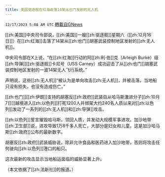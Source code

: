 ```yaml
---
title: 美国驱逐舰在红海击落14架从也门发射的无人机
---
```

`12/17/2023 5:08 AM UTC` [轉載自GNews](https://gnews.org/articles/2118803)

[[zh:美国]]中央司令部说，[[zh:美国]]一艘[[zh:驱逐舰]]星期六（[[zh:12月16日]]）在[[zh:红海]]击落了14架从[[zh:也门]]胡塞武装控制地区发射的[[zh:无人机]]。

中央司令部在X上说，“在[[zh:红海]]行动的阿[[zh:利·伯]]克（Arleigh Burke）级[[zh:导弹]][[zh:驱逐舰]]卡尼号（USS Carney）成功迎击了从[[zh:也门]]胡塞武装控制地区发射的一波14架无人飞行系统。”

声明说，这些[[zh:无人机]]“被认为是单向攻击[[zh:无人机]]，并被击落，当地船只没有损失，也没有造成伤亡。”

[[zh:也门]][[zh:伊朗]]支持的胡塞反[[zh:政府]]武装自从哈马斯激进分子[[zh:10月7日]]越境进入[[zh:以色列]]打死1200人并绑架大约240名人质以来对[[zh:以色列]]发动了一系列的[[zh:无人机]]和[[zh:导弹]]攻击。

[[zh:以色列]]誓言摧毁哈马斯，领回人质，并发动大规模军事进攻。加沙地带[[zh:卫生部]]说，进攻导致1万8千多人死亡，大部分是妇女和儿童。这是加沙哈马斯[[zh:政府]]公布的最新数字。

胡塞反[[zh:政府]]武装威胁说，除非允许食品和医药进入加沙地带，否则将攻击任何驶向[[zh:以色列]]港口的船只。

这次最新的攻击显示当地船运面临的威胁显著上升。

（本文依据了[[zh:法新社]]的报道。）
